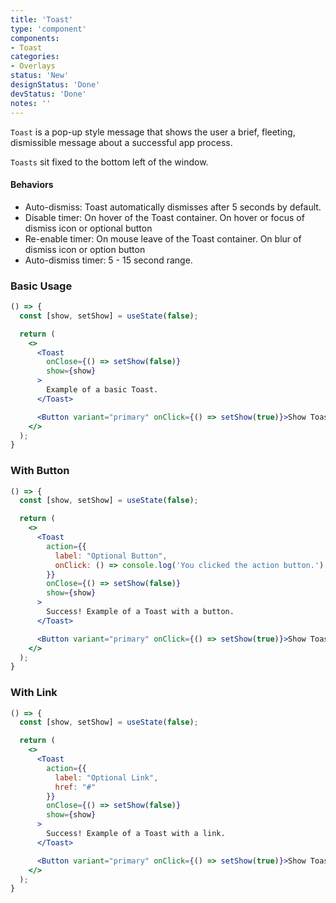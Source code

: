 ```yaml
---
title: 'Toast'
type: 'component'
components:
- Toast
categories:
- Overlays
status: 'New'
designStatus: 'Done'
devStatus: 'Done'
notes: ''
---
```


``Toast`` is a pop-up style message that shows the user a brief, fleeting, dismissible message about a successful app process.

``Toasts`` sit fixed to the bottom left of the window.

#### Behaviors

<ul>
  <li>Auto-dismiss: Toast automatically dismisses after 5 seconds by default.</li>
  <li>Disable timer: On hover of the Toast container. On hover or focus of dismiss icon or optional button</li>
  <li>Re-enable timer: On mouse leave of the Toast container. On blur of dismiss icon or option button</li>
  <li>Auto-dismiss timer: 5 - 15 second range.</li>
</ul>

### Basic Usage

```jsx live
() => {
  const [show, setShow] = useState(false);

  return (
    <>
      <Toast
        onClose={() => setShow(false)}
        show={show}
      >
        Example of a basic Toast.
      </Toast>

      <Button variant="primary" onClick={() => setShow(true)}>Show Toast</Button>
    </>
  );
}
```

### With Button

```jsx live
() => {
  const [show, setShow] = useState(false);

  return (
    <>
      <Toast
        action={{
          label: "Optional Button",
          onClick: () => console.log('You clicked the action button.')
        }}
        onClose={() => setShow(false)}
        show={show}
      >
        Success! Example of a Toast with a button.
      </Toast>

      <Button variant="primary" onClick={() => setShow(true)}>Show Toast</Button>
    </>
  );
}
```

### With Link

```jsx live
() => {
  const [show, setShow] = useState(false);

  return (
    <>
      <Toast
        action={{
          label: "Optional Link",
          href: "#"
        }}
        onClose={() => setShow(false)}
        show={show}
      >
        Success! Example of a Toast with a link.
      </Toast>

      <Button variant="primary" onClick={() => setShow(true)}>Show Toast</Button>
    </>
  );
}
```
